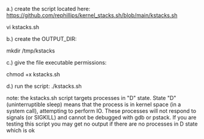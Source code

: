 a.) create the script located here:
https://github.com/rephillips/kernel_stacks.sh/blob/main/kstacks.sh

vi kstacks.sh

b.) create the OUTPUT_DIR:

mkdir /tmp/kstacks


c.) give the file executable permissions:

chmod +x kstacks.sh


d.) run the script:
./kstacks.sh



note: the kstacks.sh script targets processes in "D" state. 
State "D" (uninterruptible sleep) means that the process is in kernel space (in a system call), attempting to perform IO. These processes will not respond to signals (or SIGKILL) and cannot be debugged with gdb or pstack. If you are testing this script you may get no output if there are no processes in D state which is ok
